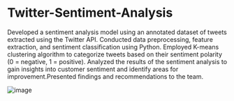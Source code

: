 # Twitter-Sentiment-Analysis

Developed a sentiment analysis model using an annotated dataset of tweets extracted using the Twitter API. Conducted data preprocessing, feature extraction, and sentiment classification using Python. Employed K-means clustering algorithm to categorize tweets based on their sentiment polarity (0 = negative, 1 = positive). Analyzed the results of the sentiment analysis to gain insights into customer sentiment and identify areas for improvement.Presented findings and recommendations to the team. 

![image](https://github.com/nooralsmadi/Twitter-Sentiment-Analysis/assets/71272030/3ffbad78-b0eb-4710-aca6-2165bfa71aff)
